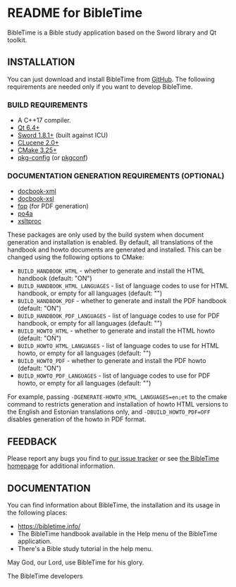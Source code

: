 README for BibleTime
====================

BibleTime is a Bible study application based on the Sword library and
Qt toolkit.

## INSTALLATION

You can just download and install BibleTime from
[GitHub](https://github.com/bibletime/bibletime/releases/latest).
The following requirements are needed only if you want to develop BibleTime.

### BUILD REQUIREMENTS
 - A C++17 compiler.
 - [Qt 6.4+](https://www.qt.io)
 - [Sword 1.8.1+](https://crosswire.org/sword) (built against ICU)
 - [CLucene 2.0+](https://clucene.sf.net)
 - [CMake 3.25+](https://cmake.org)
 - [pkg-config](https://www.freedesktop.org/wiki/Software/pkg-config/) (or
   [pkgconf](https://gitea.treehouse.systems/ariadne/pkgconf))

### DOCUMENTATION GENERATION REQUIREMENTS (OPTIONAL)
 - [docbook-xml](https://docbook.org/)
 - [docbook-xsl](https://github.com/docbook/wiki/wiki/DocBookXslStylesheets)
 - [fop](https://xmlgraphics.apache.org/fop/) (for PDF generation)
 - [po4a](https://po4a.org/)
 - [xsltproc](https://gitlab.gnome.org/GNOME/libxslt)

These packages are only used by the build system when document generation and
installation is enabled. By default, all translations of the handbook and howto
documents are generated and installed. This can be changed using the following
options to CMake:

 * `BUILD_HANDBOOK_HTML` - whether to generate and install the HTML handbook
   (default: "ON")
 * `BUILD_HANDBOOK_HTML_LANGUAGES`
       - list of language codes to use for HTML handbook, or empty for all
         languages (default: "")
 * `BUILD_HANDBOOK_PDF` - whether to generate and install the PDF handbook
   (default: "ON")
 * `BUILD_HANDBOOK_PDF_LANGUAGES`
       - list of language codes to use for PDF handbook, or empty for all
         languages (default: "")
 * `BUILD_HOWTO_HTML` - whether to generate and install the HTML howto (default:
   "ON")
 * `BUILD_HOWTO_HTML_LANGUAGES`
       - list of language codes to use for HTML howto, or empty for all
         languages (default: "")
 * `BUILD_HOWTO_PDF` - whether to generate and install the PDF howto (default:
   "ON")
 * `BUILD_HOWTO_PDF_LANGUAGES`
       - list of language codes to use for PDF howto, or empty for all languages
         (default: "")

For example, passing `-DGENERATE-HOWTO_HTML_LANGUAGES=en;et` to the cmake
command to restricts generation and installation of howto HTML versions to the
English and Estonian translations only, and `-DBUILD_HOWTO_PDF=OFF` disables
generation of the howto in PDF format.


## FEEDBACK

Please report any bugs you find to
[our issue tracker](https://github.com/bibletime/bibletime/issues)
or see [the BibleTime homepage](https://bibletime.info/) for additional information.

## DOCUMENTATION

You can find information about BibleTime, the installation
and its usage in the following places:
 - https://bibletime.info/
 - The BibleTime handbook available in the Help menu of the BibleTime application.
 - There's a Bible study tutorial in the help menu.

May God, our Lord, use BibleTime for his glory.

The BibleTime developers
